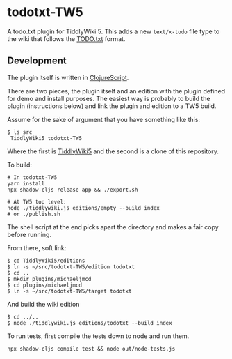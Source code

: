 # todotxt-TW5

A todo.txt plugin for TiddlyWiki 5. This adds a new `text/x-todo` file type to
the wiki that follows the [TODO.txt](https://github.com/todotxt/todo.txt)
format.

## Development

The plugin itself is written in [ClojureScript](https://clojurescript.org).

There are two pieces, the plugin itself and an edition with the plugin defined
for demo and install purposes. The easiest way is probably to build the plugin
(instructions below) and link the plugin and edition to a TW5 build.

Assume for the sake of argument that you have something like this:

    $ ls src
     TiddlyWiki5 todotxt-TW5

Where the first is [TiddlyWiki5](https://github.com/Jermolene/TiddlyWiki5) and
the second is a clone of this repository.

To build:

    # In todotxt-TW5
    yarn install
    npx shadow-cljs release app && ./export.sh

    # At TW5 top level:
    node ./tiddlywiki.js editions/empty --build index
    # or ./publish.sh

The shell script at the end picks apart the directory and makes a fair copy
before running.

From there, soft link:

    $ cd TiddlyWiki5/editions
    $ ln -s ~/src/todotxt-TW5/edition todotxt
    $ cd ..
    $ mkdir plugins/michaeljmcd
    $ cd plugins/michaeljmcd
    $ ln -s ~/src/todotxt-TW5/target todotxt

And build the wiki edition

    $ cd ../..
    $ node ./tiddlywiki.js editions/todotxt --build index

To run tests, first compile the tests down to node and run them.

    npx shadow-cljs compile test && node out/node-tests.js 
